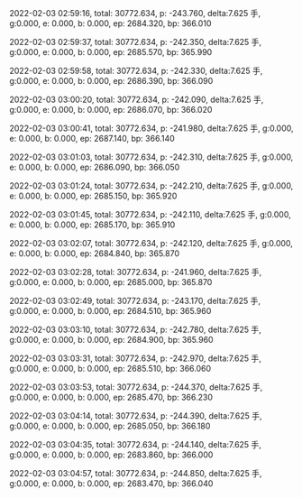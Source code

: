 2022-02-03 02:59:16, total: 30772.634, p: -243.760, delta:7.625 手, g:0.000, e: 0.000, b: 0.000, ep: 2684.320, bp: 366.010

2022-02-03 02:59:37, total: 30772.634, p: -242.350, delta:7.625 手, g:0.000, e: 0.000, b: 0.000, ep: 2685.570, bp: 365.990

2022-02-03 02:59:58, total: 30772.634, p: -242.330, delta:7.625 手, g:0.000, e: 0.000, b: 0.000, ep: 2686.390, bp: 366.090

2022-02-03 03:00:20, total: 30772.634, p: -242.090, delta:7.625 手, g:0.000, e: 0.000, b: 0.000, ep: 2686.070, bp: 366.020

2022-02-03 03:00:41, total: 30772.634, p: -241.980, delta:7.625 手, g:0.000, e: 0.000, b: 0.000, ep: 2687.140, bp: 366.140

2022-02-03 03:01:03, total: 30772.634, p: -242.310, delta:7.625 手, g:0.000, e: 0.000, b: 0.000, ep: 2686.090, bp: 366.050

2022-02-03 03:01:24, total: 30772.634, p: -242.210, delta:7.625 手, g:0.000, e: 0.000, b: 0.000, ep: 2685.150, bp: 365.920

2022-02-03 03:01:45, total: 30772.634, p: -242.110, delta:7.625 手, g:0.000, e: 0.000, b: 0.000, ep: 2685.170, bp: 365.910

2022-02-03 03:02:07, total: 30772.634, p: -242.120, delta:7.625 手, g:0.000, e: 0.000, b: 0.000, ep: 2684.840, bp: 365.870

2022-02-03 03:02:28, total: 30772.634, p: -241.960, delta:7.625 手, g:0.000, e: 0.000, b: 0.000, ep: 2685.000, bp: 365.870

2022-02-03 03:02:49, total: 30772.634, p: -243.170, delta:7.625 手, g:0.000, e: 0.000, b: 0.000, ep: 2684.510, bp: 365.960

2022-02-03 03:03:10, total: 30772.634, p: -242.780, delta:7.625 手, g:0.000, e: 0.000, b: 0.000, ep: 2684.900, bp: 365.960

2022-02-03 03:03:31, total: 30772.634, p: -242.970, delta:7.625 手, g:0.000, e: 0.000, b: 0.000, ep: 2685.510, bp: 366.060

2022-02-03 03:03:53, total: 30772.634, p: -244.370, delta:7.625 手, g:0.000, e: 0.000, b: 0.000, ep: 2685.470, bp: 366.230

2022-02-03 03:04:14, total: 30772.634, p: -244.390, delta:7.625 手, g:0.000, e: 0.000, b: 0.000, ep: 2685.050, bp: 366.180

2022-02-03 03:04:35, total: 30772.634, p: -244.140, delta:7.625 手, g:0.000, e: 0.000, b: 0.000, ep: 2683.860, bp: 366.000

2022-02-03 03:04:57, total: 30772.634, p: -244.850, delta:7.625 手, g:0.000, e: 0.000, b: 0.000, ep: 2683.470, bp: 366.040